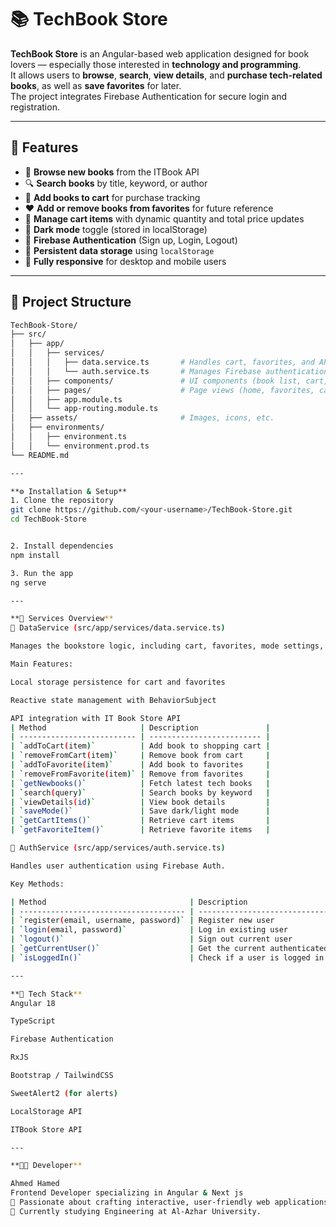 # 📚 TechBook Store

**TechBook Store** is an Angular-based web application designed for book lovers — especially those interested in **technology and programming**.  
It allows users to **browse**, **search**, **view details**, and **purchase tech-related books**, as well as **save favorites** for later.  
The project integrates Firebase Authentication for secure login and registration.

---

## 🌟 Features

- 🧭 **Browse new books** from the ITBook API  
- 🔍 **Search books** by title, keyword, or author  
- 💾 **Add books to cart** for purchase tracking  
- ❤️ **Add or remove books from favorites** for future reference  
- 🛒 **Manage cart items** with dynamic quantity and total price updates  
- 🌙 **Dark mode** toggle (stored in localStorage)  
- 🔐 **Firebase Authentication** (Sign up, Login, Logout)  
- 💾 **Persistent data storage** using `localStorage`  
- 📱 **Fully responsive** for desktop and mobile users  

---

## 🧱 Project Structure

```bash
TechBook-Store/
├── src/
│   ├── app/
│   │   ├── services/
│   │   │   ├── data.service.ts       # Handles cart, favorites, and API logic
│   │   │   └── auth.service.ts       # Manages Firebase authentication
│   │   ├── components/               # UI components (book list, cart, etc.)
│   │   ├── pages/                    # Page views (home, favorites, cart, login)
│   │   ├── app.module.ts
│   │   └── app-routing.module.ts
│   ├── assets/                       # Images, icons, etc.
│   ├── environments/
│   │   ├── environment.ts
│   │   └── environment.prod.ts
└── README.md

---

**⚙️ Installation & Setup**
1. Clone the repository
git clone https://github.com/<your-username>/TechBook-Store.git
cd TechBook-Store


2. Install dependencies
npm install

3. Run the app
ng serve

---

**🧩 Services Overview**
🔹 DataService (src/app/services/data.service.ts)

Manages the bookstore logic, including cart, favorites, mode settings, and book retrieval.

Main Features:

Local storage persistence for cart and favorites

Reactive state management with BehaviorSubject

API integration with IT Book Store API
| Method                     | Description               |
| -------------------------- | ------------------------- |
| `addToCart(item)`          | Add book to shopping cart |
| `removeFromCart(item)`     | Remove book from cart     |
| `addToFavorite(item)`      | Add book to favorites     |
| `removeFromFavorite(item)` | Remove from favorites     |
| `getNewbooks()`            | Fetch latest tech books   |
| `search(query)`            | Search books by keyword   |
| `viewDetails(id)`          | View book details         |
| `saveMode()`               | Save dark/light mode      |
| `getCartItems()`           | Retrieve cart items       |
| `getFavoriteItem()`        | Retrieve favorite items   |

🔹 AuthService (src/app/services/auth.service.ts)

Handles user authentication using Firebase Auth.

Key Methods:

| Method                                | Description                        |
| ------------------------------------- | ---------------------------------- |
| `register(email, username, password)` | Register new user                  |
| `login(email, password)`              | Log in existing user               |
| `logout()`                            | Sign out current user              |
| `getCurrentUser()`                    | Get the current authenticated user |
| `isLoggedIn()`                        | Check if a user is logged in       |

---

**🧰 Tech Stack**
Angular 18

TypeScript

Firebase Authentication

RxJS

Bootstrap / TailwindCSS

SweetAlert2 (for alerts)

LocalStorage API

ITBook Store API

--- 

**👨‍💻 Developer**

Ahmed Hamed
Frontend Developer specializing in Angular & Next js 
🎯 Passionate about crafting interactive, user-friendly web applications.
📘 Currently studying Engineering at Al-Azhar University.

